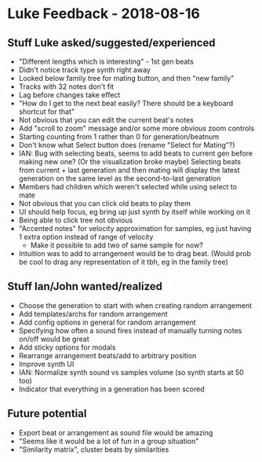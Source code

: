 Luke Feedback - 2018-08-16
==========================

Stuff Luke asked/suggested/experienced
--------------------------------------

* "Different lengths which is interesting" - 1st gen beats
* Didn't notice track type synth right away
* Looked below family tree for mating button, and then "new family"
* Tracks with 32 notes don't fit
* Lag before changes take effect
* "How do I get to the next beat easily? There should be a keyboard shortcut for that"
* Not obvious that you can edit the current beat's notes
* Add "scroll to zoom" message and/or some more obvious zoom controls
* Starting counting from 1 rather than 0 for generation/beatnum
* Don't know what Select button does (rename "Select for Mating"?)
* IAN: Bug with selecting beats, seems to add beats to current gen before making new one? (Or the visualization broke maybe)
    Selecting beats from current + last generation and then mating will display the latest generation on the
    same level as the second-to-last generation
* Members had children which weren't selected while using select to mate
* Not obvious that you can click old beats to play them
* UI should help focus, eg bring up just synth by itself while working on it
* Being able to click tree not obvious
* "Accented notes" for velocity approximation for samples, eg just having 1 extra option instead of range of velocity
    * Make it possible to add two of same sample for now?
* Intuition was to add to arrangement would be to drag beat. (Would prob be cool to drag any
  representation of it tbh, eg in the family tree)


Stuff Ian/John wanted/realized
------------------------------

* Choose the generation to start with when creating random arrangement
* Add templates/archs for random arrangement
* Add config options in general for random arrangement
* Specifying how often a sound fires instead of manually turning notes on/off would be great
* Add sticky options for modals
* Rearrange arrangement beats/add to arbitrary position
* Improve synth UI
* IAN: Normalize synth sound vs samples volume (so synth starts at 50 too)
* Indicator that everything in a generation has been scored


Future potential
----------------
* Export beat or arrangement as sound file would be amazing
* "Seems like it would be a lot of fun in a group situation"
* "Similarity matrix", cluster beats by similarities
